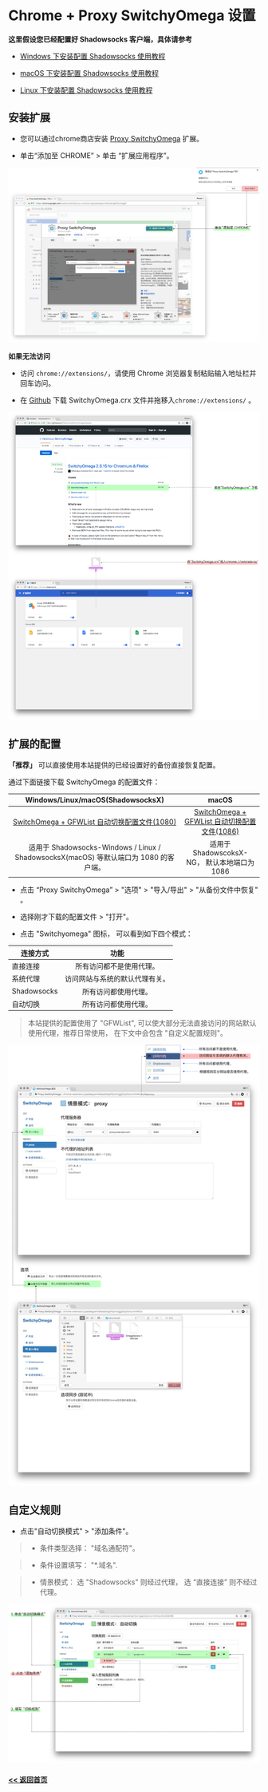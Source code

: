 # Chrome + Proxy SwitchyOmega 设置

**这里假设您已经配置好 Shadowsocks 客户端，具体请参考**

* [Windows 下安装配置 Shadowsocks 使用教程](windows.md)

* [macOS 下安装配置 Shadowsocks 使用教程](mac.md)

* [Linux 下安装配置 Shadowsocks 使用教程](linux.md)

## 安装扩展

* 您可以通过chrome商店安装 [Proxy SwitchyOmega](https://chrome.google.com/webstore/detail/padekgcemlokbadohgkifijomclgjgif) 扩展。

* 单击“添加至 CHROME” >  单击 “扩展应用程序”。

 ![安装到chrome](/img/chrome1.png)

**如果无法访问**

* 访问 `chrome://extensions/`，请使用 Chrome 浏览器复制粘贴输入地址栏并回车访问。

* 在 [Github](https://github.com/FelisCatus/SwitchyOmega/releases) 下载 SwitchyOmega.crx 文件并拖移入`chrome://extensions/` 。

![使用Guthub](/img/chrome2.png)

## 扩展的配置

**「推荐」** 可以直接使用本站提供的已经设置好的备份直接恢复配置。

通过下面链接下载 SwitchyOmega 的配置文件：

|Windows/Linux/macOS(ShadowsocksX)|macOS|
|:--------:|:--------:|
|[SwitchOmega + GFWList 自动切换配置文件(1080)](https://raw.githubusercontent.com/Shadowsocks-Help/Shadowsocks/master/Download/OmegaOptions-1080.bak)|[SwitchOmega + GFWList 自动切换配置文件(1086)](https://raw.githubusercontent.com/Shadowsocks-Help/Shadowsocks/master/Download/OmegaOptions-1086.bak)|
|适用于 Shadowsocks-Windows / Linux / ShadowsocksX(macOS) 等默认端口为 1080 的客户端。|适用于ShadowscoksX-NG， 默认本地端口为 1086|

* 点击 “Proxy SwitchyOmega” > "选项" > "导入/导出" > "从备份文件中恢复" 。

* 选择刚才下载的配置文件 > "打开"。
* 点击 "Switchyomega" 图标， 可以看到如下四个模式：


|连接方式|功能|
|--------|:--------:|
|直接连接|所有访问都不是使用代理。|
|系统代理|访问网站与系统的默认代理有关。|
|Shadowsocks|所有访问都使用代理。|
|自动切换|所有访问都使用代理。|


> 本站提供的配置使用了 "GFWList", 可以使大部分无法直接访问的网站默认使用代理，推荐日常使用， 在下文中会包含 "自定义配置规则"。

 ![从备份文件中恢复](/img/chrome3.png)

## 自定义规则

* 点击"自动切换模式" > "添加条件"。

>* 条件类型选择： "域名通配符"。

>* 条件设置填写： "*.域名".

>* 情景模式： 选 "Shadowsocks" 则经过代理， 选 “直接连接” 则不经过代理。

![自定义规则](/img/chrome4.png)

#### [<< 返回首页](README.md)
